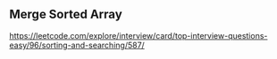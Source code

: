 ## Merge Sorted Array
https://leetcode.com/explore/interview/card/top-interview-questions-easy/96/sorting-and-searching/587/
